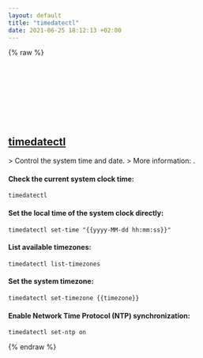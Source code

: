 ```yaml
---
layout: default
title: "timedatectl"
date: 2021-06-25 18:12:13 +02:00
---
```

{% raw %}
<h2 id="timedatectl">
  <a href="/en/linux/timedatectl.html">timedatectl</a> <a href="#timedatectl"><svg class="icon">
    <use href="/assets/images/unicode_sprite.svg#link" />
  </svg></a>
</h2>
> Control the system time and date.
> More information: <https://manned.org/timedatectl.1>.

#### Check the current system clock time:
```shell
timedatectl
```
#### Set the local time of the system clock directly:
```shell
timedatectl set-time "{{yyyy-MM-dd hh:mm:ss}}"
```
#### List available timezones:
```shell
timedatectl list-timezones
```
#### Set the system timezone:
```shell
timedatectl set-timezone {{timezone}}
```
#### Enable Network Time Protocol (NTP) synchronization:
```shell
timedatectl set-ntp on
```
{% endraw %}